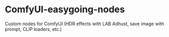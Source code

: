 # ComfyUI-easygoing-nodes
Custom nodes for ComfyUI (HDR effects with LAB Adhust, save image with prompt, CLIP loaders, etc.)
